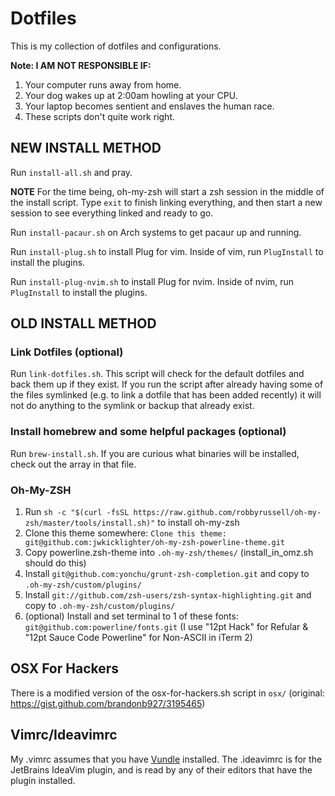 # Dotfiles

This is my collection of dotfiles and configurations.

**Note: I AM NOT RESPONSIBLE IF:**

1. Your computer runs away from home.
2. Your dog wakes up at 2:00am howling at your CPU.
3. Your laptop becomes sentient and enslaves the human race.
4. These scripts don't quite work right.

## NEW INSTALL METHOD

Run `install-all.sh` and pray.

**NOTE** For the time being, oh-my-zsh will start a zsh session in the middle of the install script. Type `exit` to finish linking everything, and then start a new session to see everything linked and ready to go.

Run `install-pacaur.sh` on Arch systems to get pacaur up and running.

Run `install-plug.sh` to install Plug for vim. Inside of vim, run `PlugInstall` to install the plugins.

Run `install-plug-nvim.sh` to install Plug for nvim. Inside of nvim, run `PlugInstall` to install the plugins.

## OLD INSTALL METHOD

### Link Dotfiles (optional)

Run `link-dotfiles.sh`. This script will check for the default dotfiles and back them up if they exist. If you run the script after already having some of the files symlinked (e.g. to link a dotfile that has been added recently) it will not do anything to the symlink or backup that already exist.

### Install homebrew and some helpful packages (optional)

Run `brew-install.sh`. If you are curious what binaries will be installed, check out the array in that file.

### Oh-My-ZSH

1. Run `sh -c "$(curl -fsSL https://raw.github.com/robbyrussell/oh-my-zsh/master/tools/install.sh)"` to install oh-my-zsh
2. Clone this theme somewhere: `Clone this theme: git@github.com:jwkicklighter/oh-my-zsh-powerline-theme.git`
3. Copy powerline.zsh-theme into `.oh-my-zsh/themes/` (install_in_omz.sh should do this)
4. Install `git@github.com:yonchu/grunt-zsh-completion.git` and copy to `.oh-my-zsh/custom/plugins/`
5. Install `git://github.com/zsh-users/zsh-syntax-highlighting.git` and copy to `.oh-my-zsh/custom/plugins/`
6. (optional) Install and set terminal to 1 of these fonts: `git@github.com:powerline/fonts.git` (I use "12pt Hack" for Refular & "12pt Sauce Code Powerline" for Non-ASCII in iTerm 2)

## OSX For Hackers

There is a modified version of the osx-for-hackers.sh script in `osx/` (original: https://gist.github.com/brandonb927/3195465)

## Vimrc/Ideavimrc

My .vimrc assumes that you have [Vundle](https://github.com/VundleVim/Vundle.vim) installed. The .ideavimrc is for the JetBrains IdeaVim plugin, and is read by any of their editors that have the plugin installed.
